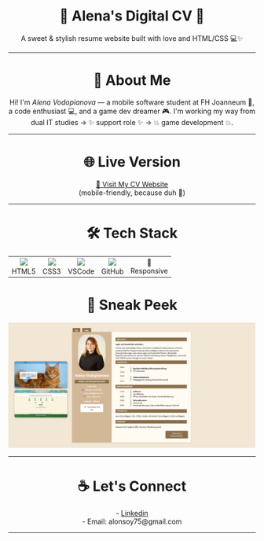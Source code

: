 <h1 align="center">🌸 Alena's Digital CV 🌸</h1>

<p align="center">
  A sweet & stylish resume website built with love and HTML/CSS 💻✨<br>
</p>

---

<h1 align="center"> 🧭 About Me </h1>
<p align="center">
Hi! I'm <em>Alena Vodopianova</em> — a mobile software student at FH Joanneum 📱, a code enthusiast 💻, and a game dev dreamer 🎮.  
I'm working my way from dual IT studies → ✨ support role ✨ → 💥 game development 💥.

---
</p>

<h1 align="center"> 🌐 Live Version </h1>
<p align="center">
   <a href ="https://alenastone.github.io/anothercv/"> 🔗 Visit My CV Website </a> 
<br>(mobile-friendly, because duh 📱)

---
</p>

<h1 align="center"> 🛠 Tech Stack </h1>

<table align="center">
  <tr>
    <td align="center"><img src="https://cdn.jsdelivr.net/gh/devicons/devicon/icons/html5/html5-original.svg" width="40"/><br>HTML5</td>
    <td align="center"><img src="https://cdn.jsdelivr.net/gh/devicons/devicon/icons/css3/css3-original.svg" width="40"/><br>CSS3</td>
    <td align="center"><img src="https://cdn.jsdelivr.net/gh/devicons/devicon/icons/vscode/vscode-original.svg" width="40"/><br>VSCode</td>
    <td align="center"><img src="https://cdn.jsdelivr.net/gh/devicons/devicon/icons/github/github-original.svg" width="40"/><br>GitHub</td>
    <td align="center">📱<br>Responsive</td>
  </tr>
</table>


<h1 align="center"> 📸 Sneak Peek </h1>
<div img align="center">
<img src="photo/PageExample.png"  alt="preview" width="600" />

---
</div>

<h1 align="center"> ☕ Let's Connect  </h1>
<p align="center">
- <a href ="https://www.linkedin.com/in/alena-vodopianova-723b32b0"> Linkedin </a> <br>
- Email: alonsoy75@gmail.com

---
</p>
